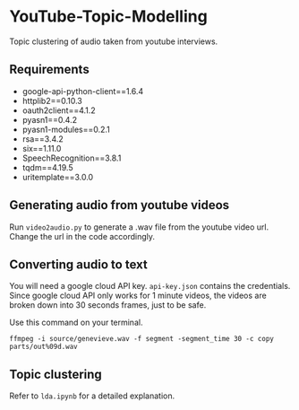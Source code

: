 # YouTube-Topic-Modelling
Topic clustering of audio taken from youtube interviews.

## Requirements
* google-api-python-client==1.6.4
* httplib2==0.10.3
* oauth2client==4.1.2
* pyasn1==0.4.2
* pyasn1-modules==0.2.1
* rsa==3.4.2
* six==1.11.0
* SpeechRecognition==3.8.1
* tqdm==4.19.5
* uritemplate==3.0.0

## Generating audio from youtube videos

Run ``` video2audio.py ``` to generate a .wav file from the youtube video url. Change the url in the code accordingly.

## Converting audio to text 

You will need a google cloud API key. ``` api-key.json ``` contains the credentials. 
Since google cloud API only works for 1 minute videos, the videos are broken down into 30 seconds frames, just to be safe.

Use this command on your terminal.

``` ffmpeg -i source/genevieve.wav -f segment -segment_time 30 -c copy parts/out%09d.wav ```

## Topic clustering

Refer to ``` lda.ipynb ``` for a detailed explanation.
